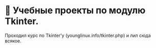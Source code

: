 # 🐍 Учебные проекты по модулю Tkinter.
Проходил курс по Tkinter'у (younglinux.info/tkinter.php) и лил сюда всякое.
